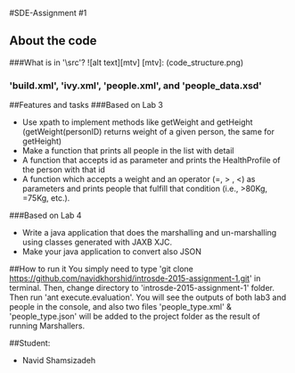 ﻿#SDE-Assignment #1 

## About the code
###What is in '\src'?
![alt text][mtv]
[mtv]: (code_structure.png)

### 'build.xml', 'ivy.xml', 'people.xml', and 'people_data.xsd'

##Features and tasks
###Based on Lab 3
* Use xpath to implement methods like getWeight and getHeight (getWeight(personID) returns weight of a given person, the same for getHeight)
* Make a function that prints all people in the list with detail
* A function that accepts id as parameter and prints the HealthProfile of the person with that id
* A function which accepts a weight and an operator (=, > , <) as parameters and prints people that fulfill that condition (i.e., >80Kg, =75Kg, etc.).

###Based on Lab 4
* Write a java application that does the marshalling and un-marshalling using classes generated with JAXB XJC.
* Make your java application to convert also JSON

##How to run it
You simply need to type 'git clone https://github.com/navidkhorshid/introsde-2015-assignment-1.git' in terminal.
Then, change directory to 'introsde-2015-assignment-1' folder. Then run 'ant execute.evaluation'.
You will see the outputs of both lab3 and people in the console, and also two files 'people_type.xml' & 'people_type.json' will be added to the project folder as the result of running Marshallers.


##Student:
- Navid Shamsizadeh









